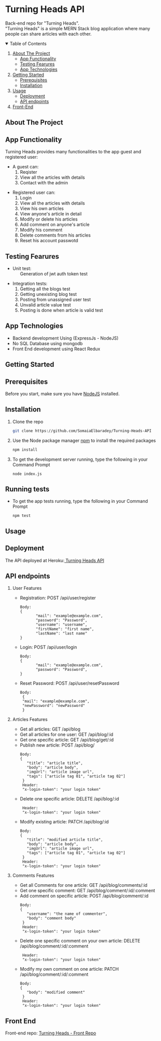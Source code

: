 # Turning Heads API
Back-end repo for "Turning Heads".<br>
"Turning Heads" is a simple MERN Stack blog application where many people can share articles with each other.

<details open="open">
  <summary>Table of Contents</summary>
  <ol>
    <li>
      <a href="#about-the-project">About The Project</a>
      <ul>
        <li><a href="#app-functionality">App Functionality</a></li>
        <li><a href="#testing-fearures">Testing Fearures</a></li>
        <li><a href="#app-technologies">App Technologies</a></li>
      </ul>
    </li>
    <li>
      <a href="#getting-started">Getting Started</a>
      <ul>
        <li><a href="#prerequisites">Prerequisites</a></li>
        <li><a href="#installation">Installation</a></li>
      </ul>
    </li>
    <li><a href="#usage">Usage</a>
    <ul>
        <li><a href="#deployment">Deployment</a></li>
        <li><a href="#api-endpoints">API endpoints</a></li>
      </ul>
    </li>
    <li><a href="#front-end">Front-End </a></li>
  </ol>
</details>

## About The Project

## App Functionality
Turning Heads provides many functionalities to the app guest and registered user:

 <ul>
  <li>A guest can:
    <ol>
      <li>Reqister </li>
      <li>View all the articles with details </li>
      <li>Contact with the admin</li>
    </ol>
    </li>
 </ul>
  
   <ul>
  <li>Registered user can: 
    <ol>
      <li>Login</li>
      <li> View all the articles with details </li>
      <li> View his own articles </li>
      <li> View anyone's article in detail </li>
      <li> Modify or delete his articles </li>
      <li> Add comment on anyone's article </li>
      <li> Modify his comment </li>
      <li> Delete comments from his articles </li>
      <li> Reset his account passwotd </li>
    </ol>
    </li>
</ul>

## Testing Fearures
 <ul>
  <li>Unit test:
    <ol>
      Generation of jwt auth token test
    </ol>
    </li>
 </ul>
 
  <ul>
  <li>Integration tests:
    <ol>
      <li>Getting all the blogs test </li>
      <li>Getting unexisting blog test </li>
      <li>Posting from unassigned user test</li>
      <li>Unvalid article value test</li>
      <li>Posting is done when article is valid test</li>
    </ol>
    </li>
 </ul>

 
## App Technologies
<ul>
<li> Backend development Using (ExpressJs - NodeJS)</li>
<li> No SQL Database using mongodb</li>
<li> Front End development using React Redux</li>
</ul>

## Getting Started

## Prerequisites
Before you start, make sure you have <a href="https://nodejs.org/en/download/">NodeJS</a> installed.

## Installation
1. Clone the repo
   ```sh
   git clone https://github.com/SomaiaElbaradey/Turning-Heads-API
   ```
2. Use the Node package manager <a href="https://www.npmjs.com/">npm</a> to install the required packages
   ```sh
   npm install
   ```
3. To get the development server running, type the following in your Command Prompt
   ```JS
   node index.js
   ```
   
## Running tests
- To get the app tests running, type the following in your Command Prompt
   ```JS
   npm test
   ```
     

## Usage

## Deployment
The API deployed at Heroku:<a href="https://turning-heads.herokuapp.com/"> Turning Heads API </a>

## API endpoints

1. User Features
    - Registration: POST /api/user/register
       ```JS
       Body:
       {
              "mail": "example@example.com",
              "password": "Password",
              "username": "username",
              "firstName": "first name",
              "lastName": "last name"
       } 
       ```
       
     - Login: POST /api/user/login
       ```JS
       Body:
       {
              "mail": "example@example.com",
              "password": "Password",
       } 
       ```
    - Reset Password: POST /api/user/resetPassword
       ```JS
       Body:
        {
        "mail": "example@example.com",
        "newPassword": "newPassword"
        }
       ```
       
 2. Articles Features
    - Get all articles: GET /api/blog
    - Get all articles for one user: GET /api/blog/:id
    - Get one specific article: GET /api/blog/get/:id
    - Publish new article: POST /api/blog/
       ```JS
       Body:
       {
          "title": "article title",
          "body": "article body",
          "imgUrl": "article image url",
          "tags": ["article tag 01", "article tag 02"]
        }
        Header:
        "x-login-token": "your login token"
       ```
     - Delete one specific article: DELETE /api/blog/:id
       ```JS
        Header:
        "x-login-token": "your login token"
       ```
      - Modify existing article: PATCH /api/blog/:id
         ```JS
         Body:
         {
            "title": "modified article title",
            "body": "article body",
            "imgUrl": "article image url",
            "tags": ["article tag 01", "article tag 02"]
          }
          Header:
          "x-login-token": "your login token"
         ```
         
 3. Comments Features
    - Get all Comments for one article: GET /api/blog/comments/:id
    - Get one specific comment: GET /api/blog/comment/:id/:comment
    - Add comment on specific article: POST /api/blog/comment/:id
       ```JS
       Body:
       {
          "username": "the name of commenter",
          "body": "comment body"
        }
        Header:
        "x-login-token": "your login token"
       ```
     - Delete one specific comment on your own article: DELETE /api/blog/comment/:id/:comment
       ```JS
        Header:
        "x-login-token": "your login token"
       ```
      - Modify my own comment on one article: PATCH /api/blog/comment/:id/:comment
         ```JS
         Body:
         {
            "body": "modified comment"
          }
          Header:
          "x-login-token": "your login token"
         ```


## Front End 
Front-end repo: <a href="https://github.com/SomaiaElbaradey/Turning-Heads">Turning Heads - Front Repo</a> 

